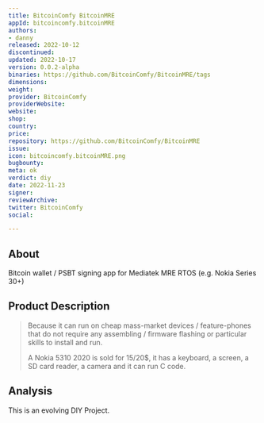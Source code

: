 ```yaml
---
title: BitcoinComfy BitcoinMRE
appId: bitcoincomfy.bitcoinMRE
authors:
- danny
released: 2022-10-12
discontinued: 
updated: 2022-10-17
version: 0.0.2-alpha
binaries: https://github.com/BitcoinComfy/BitcoinMRE/tags
dimensions: 
weight: 
provider: BitcoinComfy
providerWebsite: 
website: 
shop: 
country: 
price: 
repository: https://github.com/BitcoinComfy/BitcoinMRE
issue: 
icon: bitcoincomfy.bitcoinMRE.png
bugbounty: 
meta: ok
verdict: diy
date: 2022-11-23
signer: 
reviewArchive: 
twitter: BitcoinComfy
social: 

---
```


## About 

Bitcoin wallet / PSBT signing app for Mediatek MRE RTOS (e.g. Nokia Series 30+)

## Product Description 

> Because it can run on cheap mass-market devices / feature-phones that do not require any assembling / firmware flashing or particular skills to install and run.
> 
> A Nokia 5310 2020 is sold for 15/20$, it has a keyboard, a screen, a SD card reader, a camera and it can run C code.

## Analysis 

This is an evolving DIY Project.

